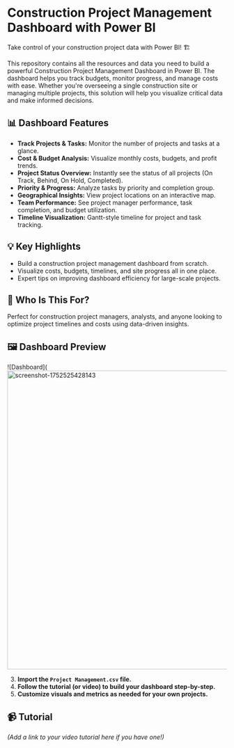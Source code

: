 # Construction Project Management Dashboard with Power BI

Take control of your construction project data with Power BI! 🏗️

This repository contains all the resources and data you need to build a powerful Construction Project Management Dashboard in Power BI. The dashboard helps you track budgets, monitor progress, and manage costs with ease. Whether you're overseeing a single construction site or managing multiple projects, this solution will help you visualize critical data and make informed decisions.

## 📊 Dashboard Features

- **Track Projects & Tasks:** Monitor the number of projects and tasks at a glance.
- **Cost & Budget Analysis:** Visualize monthly costs, budgets, and profit trends.
- **Project Status Overview:** Instantly see the status of all projects (On Track, Behind, On Hold, Completed).
- **Priority & Progress:** Analyze tasks by priority and completion group.
- **Geographical Insights:** View project locations on an interactive map.
- **Team Performance:** See project manager performance, task completion, and budget utilization.
- **Timeline Visualization:** Gantt-style timeline for project and task tracking.

## 💡 Key Highlights

- Build a construction project management dashboard from scratch.
- Visualize costs, budgets, timelines, and site progress all in one place.
- Expert tips on improving dashboard efficiency for large-scale projects.

## 🚀 Who Is This For?

Perfect for construction project managers, analysts, and anyone looking to optimize project timelines and costs using data-driven insights.


## 🖼️ Dashboard Preview

![Dashboard](<img width="1081" height="687" alt="screenshot-1752525428143" src="[https://github.com/user-attachments/assets/a4f63e11-27e5-4b3c-b46d-78e7f5a8f248](https://github.com/ranaibrahim4/Construction-Project-Management/blob/main/Overview%20Dashboard.png)" />

3. **Import the `Project Management.csv` file.**
4. **Follow the tutorial (or video) to build your dashboard step-by-step.**
5. **Customize visuals and metrics as needed for your own projects.**

## 📹 Tutorial

*(Add a link to your video tutorial here if you have one!)* 
